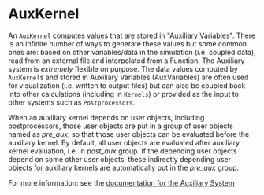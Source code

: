 # AuxKernel

An `AuxKernel` computes values that are stored in "Auxiliary Variables".  There is an infinite number of ways to generate these values but some common ones are: based on other variables/data in the simulation (i.e. coupled data), read from an external file and interpolated from a Function.  The Auxiliary system is _extremely_ flexible on purpose.  The data values computed by `AuxKernel`s and stored in Auxiliary Variables (AuxVariables) are often used for visualization (i.e. written to output files) but can also be coupled back into other calculations (including in `Kernels`) or provided as the input to other systems such as `Postprocessors`.

When an auxiliary kernel depends on user objects, including postprocessors, those user objects are put in a group of user objects named as *pre_aux*, so that those user objects can be evaluated before the auxiliary kernel. By default, all user objects are evaluated after auxiliary kernel evaluation, i.e. in *post_aux* group. If the depending user objects depend on some other user objects, these indirectly depending user objects for auxiliary kernels are automatically put in the *pre_aux* group.

For more information: see the [documentation for the Auxiliary System](AuxKernels/index.md)
